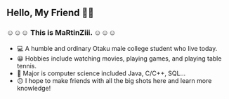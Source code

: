 ## Hello, My Friend 👋😉
###  ☺️☺️☺️ This is MaRtinZiii. ☺️☺️☺️
  
+ 💻 A humble and ordinary Otaku male college student who live today.
+ 😀 Hobbies include watching movies, playing games, and playing table tennis.
+ 🏫 Major is computer science included Java, C/C++, SQL...
+ 😐 I hope to make friends with all the big shots here and learn more knowledge!

![]()
